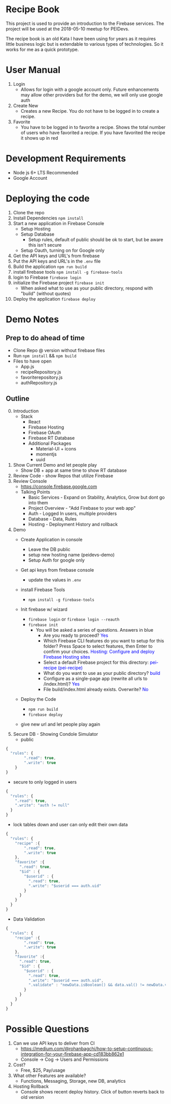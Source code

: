 # Recipe Book
This project is used to provide an introduction to the Firebase services. The project will be used at the 2018-05-10 meetup for PEIDevs. 

The recipe book is an old Kata I have been using for years as it requires little business logic but is extendable to various types of technologies. So it works for me as a quick prototype.

# User Manual
1. Login
   * Allows for login with a google account only. Future enhancements may allow other providers but for the demo, we will only use google auth
2. Create New
   * Creates a new Recipe. You do not have to be logged in to create a recipe.
3. Favorite
   * You have to be logged in to favorite a recipe. Shows the total number of users who have favorited a recipe. If you have favorited the recipe it shows up in red

# Development Requirements
* Node js 6+ LTS Recommended 
* Google Account

# Deploying the code
  1. Clone the repo
  2. Install Dependencies `npm install`
  3. Start a new application in Firebase Console
     * Setup Hosting
     * Setup Database
        * Setup rules, default of public should be ok to start, but be aware this isn't secure
     * Setup Oauth, turning on for Google only
  4. Get the API keys and URL's from firebase
  5. Put the API keys and URL's in the `.env` file
  6. Build the application `npm run build`
  7. install firebase tools `npm install -g firebase-tools`
  8. login to Firebase `firebase login`
  9. initialize the Firebase project `firebase init`
     * When asked what to use as your public directory, respond with "build" (without quotes)
 10. Deploy the application `firebase deploy`


# Demo Notes

## Prep to do ahead of time
   * Clone Repo @ version without firebase files
   * Run `npm install` && `npm build`
   * Files to have open
      * App.js 
      * recipeRepository.js
      * favoriterepository.js
      * authRepository.js

## Outline
0. Introduction
   * Stack
      * React
      * Firebase Hosting
      * Firebase OAuth
      * Firebase RT Database
      * Additional Packages
         * Material-UI + icons
         * momentjs
         * uuid
1. Show Current Demo and let people play
    * Show DB + app at same time to show RT database
2. Review Code - show Repos that utilize Firebase
3. Review Console
   * https://console.firebase.google.com
   * Talking Points
      * Basic Services - Expand on Stability, Analytics, Grow but dont go into them
      * Project Overview - "Add Firebase to your web app"
      * Auth - Logged In users, multiple providers
      * Database - Data, Rules
      * Hosting - Deployment History and rollback 
4. Demo 
   * Create Application in console
      * Leave the DB public
      * setup new hosting name (peidevs-demo)
      * Setup Auth for google only
   * Get api keys from firebase console
      * update the values in `.env`
   * install Firebase Tools
      * `npm install -g firebase-tools`
   * Init firebase w/ wizard
      * `firebase login` or `firebase login --reauth`
      * `firebase init`
         * You will be asked a series of questions. Answers in blue
           *  Are you ready to proceed? <span style="color:blue">Yes</span>
           * Which Firebase CLI features do you want to setup for this folder? Press Space to select features, then Enter to confirm your choices. <span style="color:blue">Hosting: Configure and deploy Firebase Hosting sites</style>
           * Select a default Firebase project for this directory: <span style="color:blue">pei-recipe (pei-recipe)</style>
           * What do you want to use as your public directory? <span style="color:blue">build</style>
           * Configure as a single-page app (rewrite all urls to /index.html)? <span style="color:blue">Yes</span>
           * File build/index.html already exists. Overwrite? <span style="color:blue">No</style>

   * Deploy the Code
      * `npm run build`
      * `firebase deploy`
   * give new url and let people play again
5. Secure DB - Showing Condole Simulator
    * public

```javascript 
{
  "rules": {
    	".read": true,
    	".write": true  
    }
}
```

   * secure to only logged in users

```javascript
{
  "rules": {
    ".read": true,
    ".write": "auth != null"  
  }
}
```

   * lock tables down and user can only edit their own data

```javascript
{
  "rules": {
    "recipe" :{
    	".read": true,
    	".write": true  
    },
    "favorite" :{
      ".read": true,
      "$id" : {
        "$userid" : {
          ".read": true,
          ".write": "$userid === auth.uid"
        }
      }
    }
  }
}
```

   * Data Validation

```javascript
{
  "rules": {
    "recipe" :{
    	".read": true,
    	".write": true  
    },
    "favorite" :{
      ".read": true,
      "$id" : {
        "$userid" : {
          ".read": true,
          ".write": "$userid === auth.uid",
          ".validate" : "newData.isBoolean() && data.val() != newData.val()"
        }
      }
    }
  }
}
```


# Possible Questions
1. Can we use API keys to deliver from CI
   * https://medium.com/@rohanbagchi/how-to-setup-continuous-integration-for-your-firebase-app-cd183bb862e1
   * Console -> Cog -> Users and Permissions
2. Cost?
   * Free, $25, Pay/usage
3. What other Features are available?
   * Functions, Messaging, Storage, new DB, analytics
4. Hosting Rollback
   * Console shows recent deploy history. Click of button reverts back to old version